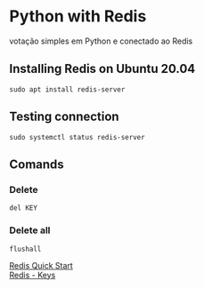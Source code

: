# Python with Redis
votação simples em Python e conectado ao Redis

## Installing Redis on Ubuntu 20.04
`` sudo apt install redis-server ``

## Testing connection
`` sudo systemctl status redis-server ``

## Comands
### Delete
`` del KEY ``

### Delete all
`` flushall  `` 

<a href="https://redis.io/topics/quickstart">Redis Quick Start</a>
</br>
<a href="https://medium.com/@engnogueirawgn/redis-keys-74eccbe77257">Redis - Keys</a>
